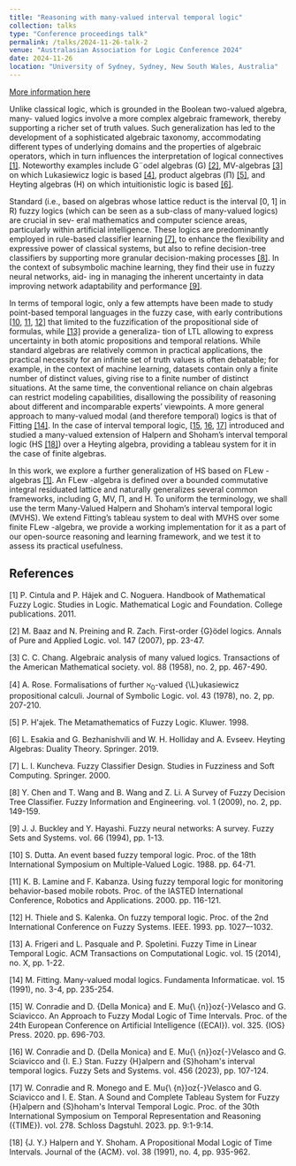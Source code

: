 ```yaml
---
title: "Reasoning with many-valued interval temporal logic"
collection: talks
type: "Conference proceedings talk"
permalink: /talks/2024-11-26-talk-2
venue: "Australasian Association for Logic Conference 2024"
date: 2024-11-26
location: "University of Sydney, Sydney, New South Wales, Australia"
---
```


[More information here](https://sites.google.com/view/aalogic/aal-conference-2024)

Unlike classical logic, which is grounded in the Boolean two-valued algebra, many-
valued logics involve a more complex algebraic framework, thereby supporting a richer
set of truth values. Such generalization has led to the development of a sophisticated
algebraic taxonomy, accommodating different types of underlying domains and the
properties of algebraic operators, which in turn influences the interpretation of logical
connectives [[1]](#1). Noteworthy examples include G¨odel algebras (G) [[2]](#2), MV-algebras [[3]](#3)
on which Lukasiewicz logic is based [[4]](#4), product algebras (Π) [[5]](#5), and Heyting algebras
(H) on which intuitionistic logic is based [[6]](#6).

Standard (i.e., based on algebras whose lattice reduct is the interval [0, 1] in R)
fuzzy logics (which can be seen as a sub-class of many-valued logics) are crucial in sev-
eral mathematics and computer science areas, particularly within artificial intelligence.
These logics are predominantly employed in rule-based classifier learning [[7]](#7), to enhance
the flexibility and expressive power of classical systems, but also to refine decision-tree
classifiers by supporting more granular decision-making processes [[8]](#8). In the context
of subsymbolic machine learning, they find their use in fuzzy neural networks, aid-
ing in managing the inherent uncertainty in data improving network adaptability and
performance [[9]](#9).

In terms of temporal logic, only a few attempts have been made to study point-based
temporal languages in the fuzzy case, with early contributions [[10](#10), [11](#11), [12](#12)] that limited
to the fuzzification of the propositional side of formulas, while [[13]](#13) provide a generaliza-
tion of LTL allowing to express uncertainty in both atomic propositions and temporal
relations. While standard algebras are relatively common in practical applications, the
practical necessity for an infinite set of truth values is often debatable; for example,
in the context of machine learning, datasets contain only a finite number of distinct
values, giving rise to a finite number of distinct situations. At the same time, the
conventional reliance on chain algebras can restrict modeling capabilities, disallowing
the possibility of reasoning about different and incomparable experts’ viewpoints. A
more general approach to many-valued modal (and therefore temporal) logics is that of
Fitting [[14]](#14). In the case of interval temporal logic, [[15](#15), [16](#16), [17](#17)] introduced and studied
a many-valued extension of Halpern and Shoham’s interval temporal logic (HS [[18]](#18))
over a Heyting algebra, providing a tableau system for it in the case of finite algebras.

In this work, we explore a further generalization of HS based on FLew -algebras [[1]](#1).
An FLew -algebra is defined over a bounded commutative integral residuated lattice
and naturally generalizes several common frameworks, including G, MV, Π, and H. To
uniform the terminology, we shall use the term Many-Valued Halpern and Shoham’s
interval temporal logic (MVHS). We extend Fitting’s tableau system to deal with MVHS
over some finite FLew -algebra, we provide a working implementation for it as a part of
our open-source reasoning and learning framework, and we test it to assess its practical
usefulness.

## References
<a id="1">[1]</a> 
P. Cintula and P. Hájek and C. Noguera.
Handbook of Mathematical Fuzzy Logic.
Studies in Logic. Mathematical Logic and Foundation.
College publications.
2011.

<a id="2">[2]</a> 
M. Baaz and N. Preining and R. Zach.
First-order {G}ödel logics.
Annals of Pure and Applied Logic.
vol. 147 (2007), pp. 23-47.

<a id="3">[3]</a> 
C. C. Chang.
Algebraic analysis of many valued logics.
Transactions of the American Mathematical society.
vol. 88 (1958), no. 2, pp. 467-490.

<a id="4">[4]</a> 
A. Rose.
Formalisations of further $\aleph_0$-valued {\L}ukasiewicz propositional calculi.
Journal of Symbolic Logic.
vol. 43 (1978), no. 2, pp. 207-210.

<a id="5">[5]</a> 
P. H\'ajek.
The Metamathematics of Fuzzy Logic.
Kluwer.
1998.

<a id="6">[6]</a> 
L. Esakia and G. Bezhanishvili and W. H. Holliday and A. Evseev.
Heyting Algebras: Duality Theory.
Springer.
2019.

<a id="7">[7]</a> 
L. I. Kuncheva.
Fuzzy Classifier Design.
Studies in Fuzziness and Soft Computing.
Springer.
2000.

<a id="8">[8]</a> 
Y. Chen and T. Wang and B. Wang and Z. Li.
A Survey of Fuzzy Decision Tree Classifier.
Fuzzy Information and Engineering.
vol. 1 (2009), no. 2, pp. 149-159.

<a id="9">[9]</a> 
J. J. Buckley and Y. Hayashi.
Fuzzy neural networks: A survey.
Fuzzy Sets and Systems.
vol. 66 (1994), pp. 1-13.

<a id="10">[10]</a> 
S. Dutta.
An event based fuzzy temporal logic.
Proc. of the 18th International Symposium on Multiple-Valued Logic.
1988.
pp. 64-71.

<a id="11">[11]</a> 
K. B. Lamine and F. Kabanza.
Using fuzzy temporal logic for monitoring behavior-based mobile robots.
Proc. of the IASTED International Conference, Robotics and Applications.
2000.
pp. 116-121.

<a id="12">[12]</a> 
H. Thiele and S. Kalenka.
On fuzzy temporal logic.
Proc. of the 2nd International Conference on Fuzzy Systems.
IEEE.
1993.
pp. 1027–-1032.

<a id="13">[13]</a> 
A. Frigeri and L. Pasquale and P. Spoletini.
Fuzzy Time in Linear Temporal Logic.
ACM Transactions on Computational Logic.
vol. 15 (2014), no. X, pp. 1-22.

<a id="14">[14]</a> 
M. Fitting.
Many-valued modal logics.
Fundamenta Informaticae.
vol. 15 (1991), no. 3-4, pp. 235-254.

<a id="15">[15]</a> 
W. Conradie and D. {Della Monica} and E. Mu{\ {n}}oz{-}Velasco and G. Sciavicco.
An Approach to Fuzzy Modal Logic of Time Intervals.
Proc. of the 24th European Conference on Artificial Intelligence ({ECAI}).
vol. 325.
{IOS} Press.
2020.
pp. 696-703.

<a id="16">[16]</a> 
W. Conradie and D. {Della Monica} and E. Mu{\ {n}}oz{-}Velasco and G. Sciavicco and {I. E.} Stan.
Fuzzy {H}alpern and {S}hoham's interval temporal logics.
Fuzzy Sets and Systems.
vol. 456 (2023), pp. 107-124.

<a id="17">[17]</a> 
W. Conradie and R. Monego and E. Mu{\ {n}}oz{-}Velasco and G. Sciavicco and I. E. Stan.
A Sound and Complete Tableau System for Fuzzy {H}alpern and {S}hoham's Interval Temporal Logic.
Proc. of the 30th International Symposium on Temporal Representation and Reasoning ({TIME}).
vol. 278.
Schloss Dagstuhl.
2023.
pp. 9:1-9:14.

<a id="18">[18]</a> 
{J. Y.} Halpern and Y. Shoham.
A Propositional Modal Logic of Time Intervals.
Journal of the {ACM}.
vol. 38 (1991), no. 4, pp. 935-962.